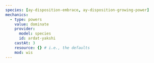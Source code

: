 ```yaml
---
species: [ay-disposition-embrace, ay-disposition-growing-power]
mechanics:
  - type: powers
    value: dominate
    provider:
      model: species
      id: ardat-yakshi
    castAt: 3
    resource: {} # i.e., the defaults
    mod: wis
---
```

